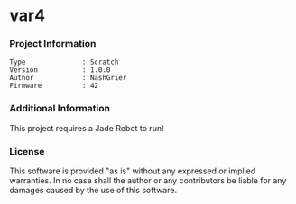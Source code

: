 var4
================



### Project Information
```
Type              : Scratch
Version           : 1.0.0
Author            : NashGrier
Firmware          : 42
```

### Additional Information
This project requires a Jade Robot to run!

### License
This software is provided "as is" without any expressed or implied warranties.  In no case shall the author or any contributors be liable for any damages caused by the use of this software.

